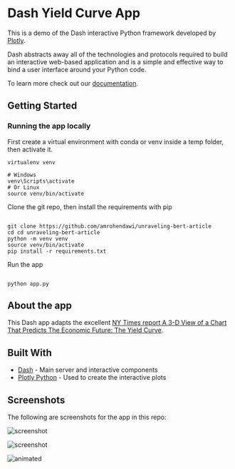 # Dash Yield Curve App

This is a demo of the Dash interactive Python framework developed by [Plotly](https://plot.ly/).

Dash abstracts away all of the technologies and protocols required to build an interactive web-based application and is a simple and effective way to bind a user interface around your Python code.

To learn more check out our [documentation](https://plot.ly/dash).

## Getting Started

### Running the app locally

First create a virtual environment with conda or venv inside a temp folder, then activate it.

```
virtualenv venv

# Windows
venv\Scripts\activate
# Or Linux
source venv/bin/activate

```

Clone the git repo, then install the requirements with pip

```

git clone https://github.com/amrohendawi/unraveling-bert-article
cd cd unraveling-bert-article
python -m venv venv
source venv/bin/activate
pip install -r requirements.txt

```

Run the app

```

python app.py

```

## About the app

This Dash app adapts the excellent [NY Times report A 3-D View of a Chart That Predicts The Economic Future: The Yield Curve](https://www.nytimes.com/interactive/2015/03/19/upshot/3d-yield-curve-economic-growth.html).

## Built With

- [Dash](https://dash.plot.ly/) - Main server and interactive components
- [Plotly Python](https://plot.ly/python/) - Used to create the interactive plots

## Screenshots

The following are screenshots for the app in this repo:

![screenshot](screenshots/screenshot1.png)

![screenshot](screenshots/screenshot2.png)

![animated](screenshots/dash-yield-curve-demo.gif)

